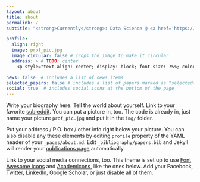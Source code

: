 ```yaml
---
layout: about
title: about
permalink: /
subtitle: "<strong>Currently</strong>: Data Science @ <a href='https://www.unitn.it/en'>University of Trento</a> | ML Intern @ <a href='https://global.abb/group/en'>ABB</a> • <strong>Previously</strong>: Research Intern @ <a href='https://www.fbk.eu/en'>FBK</a>"

profile:
  align: right
  image: prof_pic.jpg
  image_circular: false # crops the image to make it circular
  address: > # TODO: center
    <p style="text-align: center; display: block; font-size: 75%; color: var(--global-theme-color);">giuliomattolin [at] gmail [dot] com</p>

news: false  # includes a list of news items
selected_papers: false # includes a list of papers marked as "selected={true}"
social: true  # includes social icons at the bottom of the page
---
```


Write your biography here. Tell the world about yourself. Link to your favorite [subreddit](http://reddit.com). You can put a picture in, too. The code is already in, just name your picture `prof_pic.jpg` and put it in the `img/` folder.

Put your address / P.O. box / other info right below your picture. You can also disable any these elements by editing `profile` property of the YAML header of your `_pages/about.md`. Edit `_bibliography/papers.bib` and Jekyll will render your [publications page](/al-folio/publications/) automatically.

Link to your social media connections, too. This theme is set up to use [Font Awesome icons](http://fortawesome.github.io/Font-Awesome/) and [Academicons](https://jpswalsh.github.io/academicons/), like the ones below. Add your Facebook, Twitter, LinkedIn, Google Scholar, or just disable all of them.
